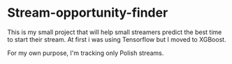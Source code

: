 # Stream-opportunity-finder

This is my small project that will help small streamers predict the best time to start their stream. 
At first i was using Tensorflow but I moved to XGBoost.

For my own purpose, I'm tracking only Polish streams.
